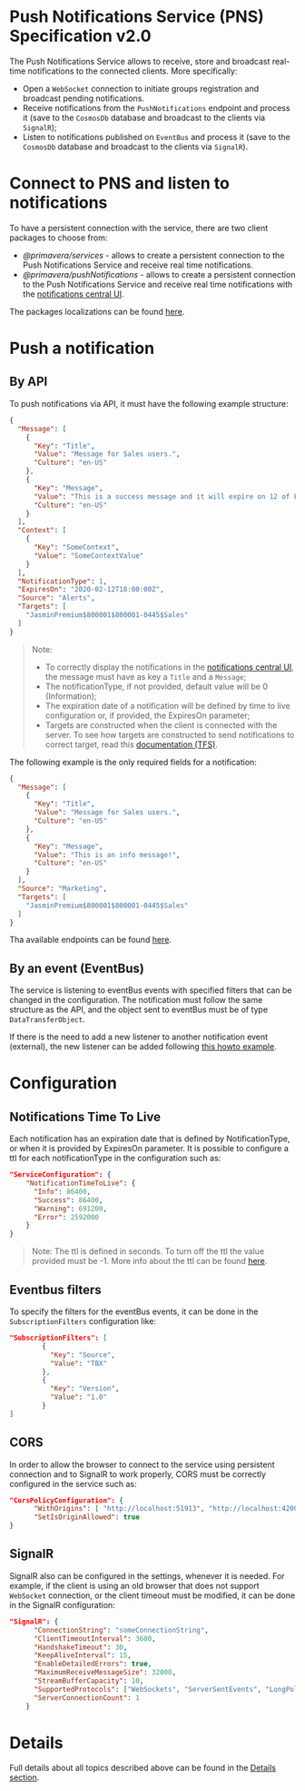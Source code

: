 # Push Notifications Service (PNS) Specification v2.0

The Push Notifications Service allows to receive, store and broadcast real-time notifications to the connected clients. More specifically:

* Open a ```WebSocket``` connection to initiate groups registration and broadcast pending notifications.
* Receive notifications from the ```PushNotifications``` endpoint and process it (save to the ```CosmosDb``` database and broadcast to the clients via ```SignalR```);
* Listen to notifications published on ```EventBus``` and process it (save to the ```CosmosDb``` database and broadcast to the clients via ```SignalR```).

# Connect to PNS and listen to notifications

To have a persistent connection with the service, there are two client packages to choose from:

* _@primavera/services_ - allows to create a persistent connection to the Push Notifications Service and receive real time notifications.
* _@primavera/pushNotifications_ - allows to create a persistent connection to the Push Notifications Service and receive real time notifications with the [notifications central UI](_assets/notifications_v3.png).

The packages localizations can be found [here](_details/pns-spec-2.0-details.md#How-to-establish-a-persistent-connection-and-listen-notifications-without-the-Notifications-Central-UI).

# Push a notification

## By API

To push notifications via API, it must have the following example structure:

```json
{
  "Message": [
    {
      "Key": "Title",
      "Value": "Message for Sales users.",
      "Culture": "en-US"
    },
    {
      "Key": "Message",
      "Value": "This is a success message and it will expire on 12 of February at 6:00PM!",
      "Culture": "en-US"
    }
  ],
  "Context": [
    {
      "Key": "SomeContext",
      "Value": "SomeContextValue"
    }
  ],
  "NotificationType": 1,
  "ExpiresOn": "2020-02-12T18:00:00Z",
  "Source": "Alerts",
  "Targets": [
    "JasminPremium$800001$800001-0445$Sales"
  ]
}
```

<!-- markdown-link-check-disable -->
> Note: 
> * To correctly display the notifications in the [notifications central UI](_assets/notifications_v3.png), the message must have as key a ```Title``` and a ```Message```;
> * The notificationType, if not provided, default value will be 0 (Information);
> * The expiration date of a notification will be defined by time to live configuration or, if provided, the ExpiresOn parameter;
> * Targets are constructed when the client is connected with the server. To see how targets are constructed to send notifications to correct target, read this [documentation (TFS)](https://tfs.primaverabss.com/tfs/P.TEC.Elevation/Lithium/_versionControl?path=%24%2FLithium%2FMicroservices%2Fcommon%2FPNS%2FMainline%2Freadme.md&version=T&_a=preview).
<!-- markdown-link-check-enable -->

The following example is the only required fields for a notification:

```json
{
  "Message": [
    {
      "Key": "Title",
      "Value": "Message for Sales users.",
      "Culture": "en-US"
    },
    {
      "Key": "Message",
      "Value": "This is an info message!",
      "Culture": "en-US"
    }
  ],
  "Source": "Marketing",
  "Targets": [
    "JasminPremium$800001$800001-0445$Sales"
  ]
}
```

<!-- markdown-link-check-disable -->
Tha available endpoints can be found [here](https://tfs.primaverabss.com/tfs/P.TEC.Elevation/Lithium/_versionControl?path=%24%2FLithium%2FMicroservices%2Fcommon%2FPNS%2FMainline%2Freadme.md&version=T&_a=preview).
<!-- markdown-link-check-enable -->

## By an event (EventBus)

The service is listening to eventBus events with specified filters that can be changed in the configuration. The notification must follow the same structure as the API, and the object sent to eventBus must be of type ```DataTransferObject```.

If there is the need to add a new listener to another notification event (external), the new listener can be added following [this howto example](../../../howto/howto-subscribe-events-from-eventbus.md#getting-started).

# Configuration

## Notifications Time To Live

Each notification has an expiration date that is defined by NotificationType, or when it is provided by ExpiresOn parameter. It is possible to configure a ttl for each notificationType in the configuration such as:

```json
"ServiceConfiguration": {
    "NotificationTimeToLive": {
      "Info": 86400,
      "Success": 86400,
      "Warning": 691200,
      "Error": 2592000
    }
}
```

> Note: The ttl is defined in seconds. To turn off the ttl the value provided must be -1. More info about the ttl can be found [here](_details/pns-spec-2.0-details.md#NotificationType).

## Eventbus filters

To specify the filters for the eventBus events, it can be done in the ```SubscriptionFilters``` configuration like:

```json
"SubscriptionFilters": [
        {
          "Key": "Source",
          "Value": "TBX"
        },
        {
          "Key": "Version",
          "Value": "1.0"
        }
]
```

## CORS

In order to allow the browser to connect to the service using persistent connection and to SignalR to work properly, CORS must be correctly configured in the service such as:

```json
"CorsPolicyConfiguration": {
      "WithOrigins": [ "http://localhost:51913", "http://localhost:4200" ],
      "SetIsOriginAllowed": true
}
```

## SignalR

SignalR also can be configured in the settings, whenever it is needed. For example, if the client is using an old browser that does not support ```WebSocket``` connection, or the client timeout must be modified, it can be done in the SignalR configuration:

```json
"SignalR": {
      "ConnectionString": "someConnectionString",
      "ClientTimeoutInterval": 3600,
      "HandshakeTimeout": 30,
      "KeepAliveInterval": 15,
      "EnableDetailedErrors": true,
      "MaximumReceiveMessageSize": 32000,
      "StreamBufferCapacity": 10,
      "SupportedProtocols": ["WebSockets", "ServerSentEvents", "LongPolling", "ForeverFrame"],
      "ServerConnectionCount": 1
    }
```

# Details

Full details about all topics described above can be found in the [Details section](_details/pns-spec-2.0-details.md#Technologies-used).